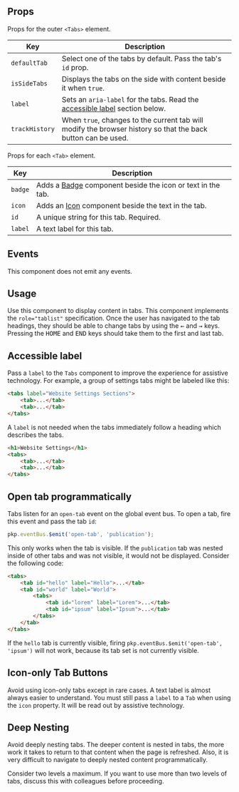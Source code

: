 ## Props

Props for the outer `<Tabs>` element.

| Key | Description |
| --- | --- |
| `defaultTab` | Select one of the tabs by default. Pass the tab's `id` prop. |
| `isSideTabs` | Displays the tabs on the side with content beside it when `true`. |
| `label` | Sets an `aria-label` for the tabs. Read the [accessible label](#accessible-label) section below. |
| `trackHistory` | When `true`, changes to the current tab will modify the browser history so that the back button can be used. |

Props for each `<Tab>` element.

| Key | Description |
| --- | --- |
| `badge` | Adds a [Badge](#/component/Badge) component beside the icon or text in the tab. |
| `icon` | Adds an [Icon](#/component/Icon) component beside the text in the tab. |
| `id` | A unique string for this tab. Required. |
| `label` | A text label for this tab. |

## Events

This component does not emit any events.

## Usage

Use this component to display content in tabs. This component implements the `role="tablist"` specification. Once the user has navigated to the tab headings, they should be able to change tabs by using the <kbd>←</kbd> and <kbd>→</kbd> keys. Pressing the <kbd>HOME</kbd> and <kbd>END</kbd> keys should take them to the first and last tab.

## Accessible label

Pass a `label` to the `Tabs` component to improve the experience for assistive technology. For example, a group of settings tabs might be labeled like this:

```html
<tabs label="Website Settings Sections">
	<tab>...</tab>
	<tab>...</tab>
</tabs>
```

A `label` is not needed when the tabs immediately follow a heading which describes the tabs.

```html
<h1>Website Settings</h1>
<tabs>
	<tab>...</tab>
	<tab>...</tab>
</tabs>
```

## Open tab programmatically

Tabs listen for an `open-tab` event on the global event bus. To open a tab, fire this event and pass the tab `id`:

```js
pkp.eventBus.$emit('open-tab', 'publication');
```

This only works when the tab is visible. If the `publication` tab was nested inside of other tabs and was not visible, it would not be displayed. Consider the following code:

```html
<tabs>
	<tab id="hello" label="Hello">...</tab>
	<tab id="world" label="World">
		<tabs>
			<tab id="lorem" label="Lorem">...</tab>
			<tab id="ipsum" label="Ipsum">...</tab>
		</tabs>
	</tab>
</tabs>
```

If the `hello` tab is currently visible, firing `pkp.eventBus.$emit('open-tab', 'ipsum')` will not work, because its tab set is not currently visible.

## Icon-only Tab Buttons

Avoid using icon-only tabs except in rare cases. A text label is almost always easier to understand. You must still pass a `label` to a `Tab` when using the `icon` property. It will be read out by assistive technology.

## Deep Nesting

Avoid deeply nesting tabs. The deeper content is nested in tabs, the more work it takes to return to that content when the page is refreshed. Also, it is very difficult to navigate to deeply nested content programmatically.

Consider two levels a maximum. If you want to use more than two levels of tabs, discuss this with colleagues before proceeding.

